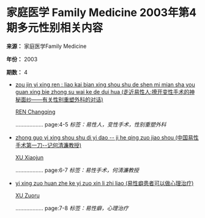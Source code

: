 # 家庭医学 Family Medicine 2003年第4期多元性别相关内容

**来源：** 家庭医学Family Medicine

**年份：** 2003

**期数：** 4

*   [zou jin yi xing ren : liao kai bian xing shou shu de shen mi mian sha you guan xing bie zhong su wai ke de dui hua (走近易性人:撩开变性手术的神秘面纱——有关性别重塑外科的对话)](/articles/6142529/zou_jin_yi_xing_ren___liao_kai_bian_xing_shou_shu_.htm)

    [REN Changqing](/articles/found.htm?key_author=%e4%bb%bb%e5%b8%b8%e9%9d%92)

    .................. page:4-5
    *标签：易性人，变性手术，性别重塑外科*

*   [zhong guo yi xing shou shu di yi dao -- ji he qing zuo jiao shou (中国易性手术第一刀--记何清濂教授)](/articles/6142528/zhong_guo_yi_xing_shou_shu_di_yi_dao____ji_he_qing.htm)

    [XU Xiaojun](/articles/found.htm?key_author=%e5%be%90%e6%99%93%e5%86%9b)

    .................. page:6-7
    *标签：易性手术，何清濂教授*

*   [yi xing zuo huan zhe ke yi zuo xin li zhi liao (易性癖患者可以做心理治疗)](/articles/6142527/yi_xing_zuo_huan_zhe_ke_yi_zuo_xin_li_zhi_liao_.htm)

    [XU Zuoru](/articles/found.htm?key_author=%e5%be%90%e5%b2%ab%e8%8c%b9)

    .................. page:7-8
    *标签：易性癖，心理治疗*

